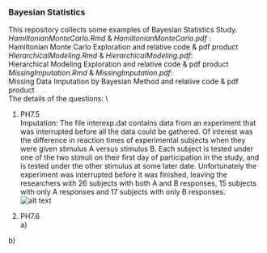 ### Bayesian Statistics
This repository collects some examples of Bayesian Statistics Study. \
*HamiltonianMonteCarlo.Rmd* & *HamiltonianMonteCarlo.pdf* : \
Hamiltonian Monte Carlo Exploration and relative code & pdf product \
*HierarchicalModeling.Rmd* & *HierarchicalModeling.pdf*: \
Hierarchical Modeling Exploration and relative code & pdf product \
*MissingImputation.Rmd* & *MissingImputation.pdf*: \
Missing Data Imputation by Bayesian Method and relative code & pdf product \
The details of the questions: \
1. PH7.5 \
Imputation: The file interexp.dat contains data from an experiment that was interrupted before all the data could be gathered. Of interest was the difference in reaction times of experimental subjects when they were given stimulus A versus stimulus B. Each subject is tested under one of the two stimuli on their first day of participation in the study, and is tested under the other stimulus at some later date. Unfortunately the experiment was interrupted before it was finished, leaving the researchers with 26 subjects with both A and B responses, 15 subjects with only A responses and 17 subjects with only B responses. \
![alt text](C:\Users\xiaoy\OneDrive\Desktop\ph7.5)

2. PH7.6 \
a)

b)
